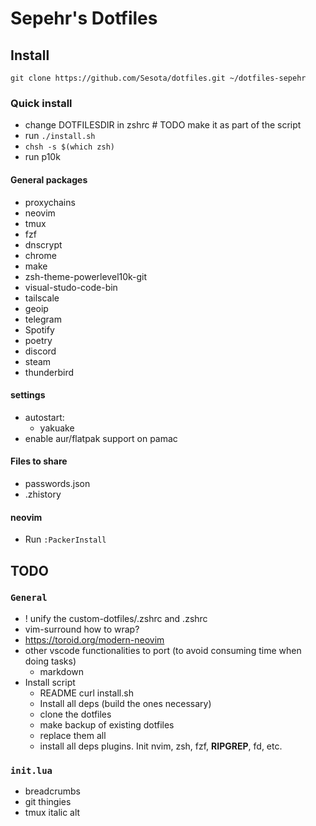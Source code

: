 # Sepehr's Dotfiles

## Install

`git clone https://github.com/Sesota/dotfiles.git ~/dotfiles-sepehr`

### Quick install

- change DOTFILESDIR in zshrc  # TODO make it as part of the script
- run `./install.sh`
- `chsh -s $(which zsh)`
- run p10k

#### General packages
- proxychains
- neovim
- tmux
- fzf
- dnscrypt
- chrome
- make
- zsh-theme-powerlevel10k-git
- visual-studo-code-bin
- tailscale
- geoip
- telegram
- Spotify
- poetry
- discord
- steam
- thunderbird

#### settings
- autostart:
  - yakuake
- enable aur/flatpak support on pamac

#### Files to share
- passwords.json
- .zhistory

#### neovim
- Run `:PackerInstall`

## TODO
### `General`

- ! unify the custom-dotfiles/.zshrc and .zshrc
- vim-surround how to wrap?
- https://toroid.org/modern-neovim
- other vscode functionalities to port (to avoid consuming time when doing tasks)
  - markdown
- Install script
  - README curl install.sh
  - Install all deps (build the ones necessary)
  - clone the dotfiles
  - make backup of existing dotfiles
  - replace them all
  - install all deps plugins. Init nvim, zsh, fzf, **RIPGREP**, fd, etc.

### `init.lua`

- breadcrumbs
- git thingies
- tmux italic alt
